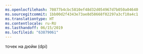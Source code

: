 ```yaml
---
ms.openlocfilehash: 70877b4cbc5810ef48d32d054967d7b050a04640
ms.sourcegitcommit: 1bb00d2f4343e73ae8d58668f02297a3cf10a4c1
ms.translationtype: HT
ms.contentlocale: ru-RU
ms.lasthandoff: 06/15/2019
ms.locfileid: "63879061"
---
```

точек на дюйм (dpi)